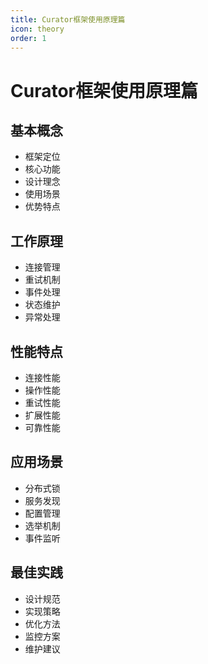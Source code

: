 ```yaml
---
title: Curator框架使用原理篇
icon: theory
order: 1
---
```


# Curator框架使用原理篇

## 基本概念
- 框架定位
- 核心功能
- 设计理念
- 使用场景
- 优势特点

## 工作原理
- 连接管理
- 重试机制
- 事件处理
- 状态维护
- 异常处理

## 性能特点
- 连接性能
- 操作性能
- 重试性能
- 扩展性能
- 可靠性能

## 应用场景
- 分布式锁
- 服务发现
- 配置管理
- 选举机制
- 事件监听

## 最佳实践
- 设计规范
- 实现策略
- 优化方法
- 监控方案
- 维护建议
